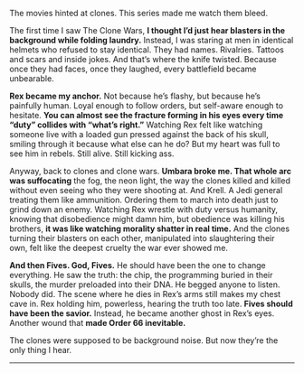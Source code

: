 The movies hinted at clones. This series made me watch them bleed.

The first time I saw The Clone Wars, **I thought I’d just hear blasters in the background while folding laundry.** Instead, I was staring at men in identical helmets who refused to stay identical. They had names. Rivalries. Tattoos and scars and inside jokes. And that’s where the knife twisted. Because once they had faces, once they laughed, every battlefield became unbearable.

**Rex became my anchor.** Not because he’s flashy, but because he’s painfully human. Loyal enough to follow orders, but self-aware enough to hesitate. **You can almost see the fracture forming in his eyes every time “duty” collides with “what’s right.”** Watching Rex felt like watching someone live with a loaded gun pressed against the back of his skull, smiling through it because what else can he do? But my heart was full to see him in rebels. Still alive. Still kicking ass.

Anyway, back to clones and clone wars. **Umbara broke me. That whole arc was suffocating** the fog, the neon light, the way the clones killed and killed without even seeing who they were shooting at. And Krell. A Jedi general treating them like ammunition. Ordering them to march into death just to grind down an enemy. Watching Rex wrestle with duty versus humanity, knowing that disobedience might damn him, but obedience was killing his brothers, **it was like watching morality shatter in real time.** And the clones turning their blasters on each other, manipulated into slaughtering their own, felt like the deepest cruelty the war ever showed me.

**And then Fives. God, Fives.** He should have been the one to change everything. He saw the truth: the chip, the programming buried in their skulls, the murder preloaded into their DNA. He begged anyone to listen. Nobody did. The scene where he dies in Rex’s arms still makes my chest cave in. Rex holding him, powerless, hearing the truth too late. **Fives should have been the savior.** Instead, he became another ghost in Rex’s eyes. Another wound that **made Order 66 inevitable.**

The clones were supposed to be background noise. But now they’re the only thing I hear.

***
